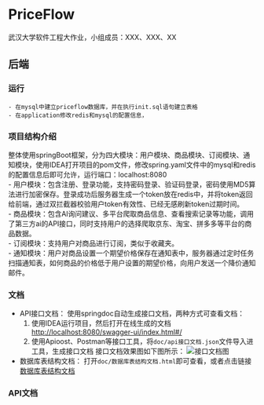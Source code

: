 # PriceFlow

武汉大学软件工程大作业，小组成员：XXX、XXX、XX



## 后端
### 运行
	- 在mysql中建立priceflow数据库，并在执行init.sql语句建立表格
	- 在application修改redis和mysql的配置信息，
### 项目结构介绍
整体使用springBoot框架，分为四大模块：用户模块、商品模块、订阅模块、通知模块，使用IDEA打开项目的pom文件，修改spring.yaml文件中的mysql和redis的配置信息后即可允许，运行端口：localhost:8080  
	- 用户模块：包含注册、登录功能，支持密码登录、验证码登录，密码使用MD5算法进行加密保存。登录成功后服务器生成一个token放在redis中，并将token返回给前端，通过双拦截器校验用户token有效性、已经无感刷新token过期时间。  
	- 商品模块：包含AI询问建议、多平台爬取商品信息、查看搜索记录等功能，调用了第三方ai的API接口，同时支持用户的选择爬取京东、淘宝、拼多多等平台的商品数据。  
	- 订阅模块：支持用户对商品进行订阅，类似于收藏夹。  
	- 通知模块：用户对商品设置一个期望价格保存在通知表中，服务器通过定时任务扫描通知表，如何商品的价格低于用户设置的期望价格，向用户发送一个降价通知邮件。  

###  文档
- API接口文档：
	使用springdoc自动生成接口文档，两种方式可查看文档：
	1. 使用IDEA运行项目，然后打开在线生成的文档<http://localhost:8080/swagger-ui/index.html#/>
	2. 使用Apioost、Postman等接口工具，将`doc/api接口文档.json`文件导入进工具，生成接口文档
	接口文档效果图如下图所示：
	![接口文档图](img/API.png)
- 数据库表结构文档：
	打开`doc/数据库表结构文档.html`即可查看，或者点击链接[数据库表结构文档](doc/数据库表结构文档.html)
### API文档

